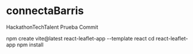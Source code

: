 # connectaBarris
HackathonTechTalent
Prueba Commit 






npm create vite@latest react-leaflet-app --template react
cd react-leaflet-app
npm install
